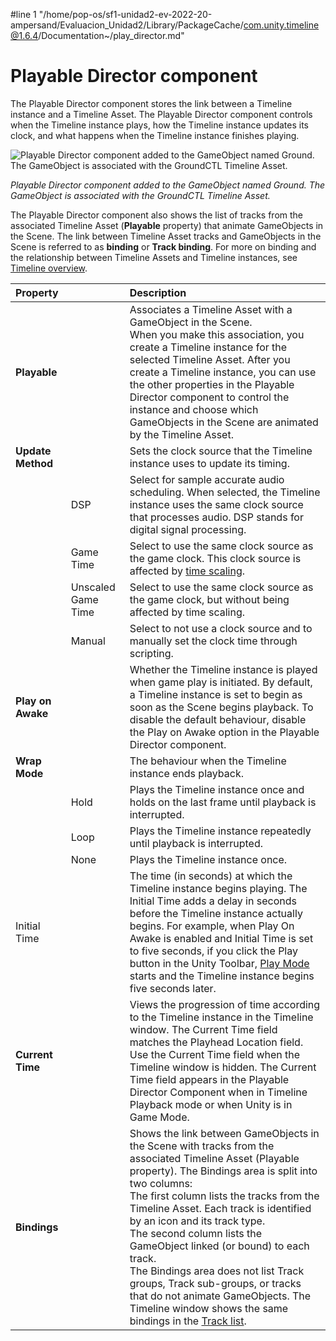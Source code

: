 #line 1 "/home/pop-os/sf1-unidad2-ev-2022-20-ampersand/Evaluacion_Unidad2/Library/PackageCache/com.unity.timeline@1.6.4/Documentation~/play_director.md"
# Playable Director component

The Playable Director component stores the link between a Timeline instance and a Timeline Asset. The Playable Director component controls when the Timeline instance plays, how the Timeline instance updates its clock, and what happens when the Timeline instance finishes playing.

![Playable Director component added to the GameObject named Ground. The GameObject is associated with the GroundCTL Timeline Asset.](images/timeline_inspector_playable_director.png)

_Playable Director component added to the GameObject named Ground. The GameObject is associated with the GroundCTL Timeline Asset._

The Playable Director component also shows the list of tracks from the associated Timeline Asset (**Playable** property) that animate GameObjects in the Scene. The link between Timeline Asset tracks and GameObjects in the Scene is referred to as **binding** or **Track binding**. For more on binding and the relationship between Timeline Assets and Timeline instances, see [Timeline overview](tl_about.md).

|**Property** ||**Description** |
|:---|:---|:---|
|**Playable**||Associates a Timeline Asset with a GameObject in the Scene.<br />When you make this association, you create a Timeline instance for the selected Timeline Asset. After you create a Timeline instance, you can use the other properties in the Playable Director component to control the instance and choose which GameObjects in the Scene are animated by the Timeline Asset.|
|**Update Method**||Sets the clock source that the Timeline instance uses to update its timing.|
||DSP|Select for sample accurate audio scheduling. When selected, the Timeline instance uses the same clock source that processes audio. DSP stands for digital signal processing.|
||Game Time|Select to use the same clock source as the game clock. This clock source is affected by [time scaling](https://docs.unity3d.com/Manual/TimeFrameManagement.html).|
||Unscaled Game Time|Select to use the same clock source as the game clock, but without being affected by time scaling.|
||Manual|Select to not use a clock source and to manually set the clock time through scripting.|
|**Play on Awake**||Whether the Timeline instance is played when game play is initiated. By default, a Timeline instance is set to begin as soon as the Scene begins playback. To disable the default behaviour, disable the Play on Awake option in the Playable Director component.|
|**Wrap Mode**||The behaviour when the Timeline instance ends playback.|
||Hold|Plays the Timeline instance once and holds on the last frame until playback is interrupted.|
||Loop|Plays the Timeline instance repeatedly until playback is interrupted.|
||None|Plays the Timeline instance once.|
|Initial Time||The time (in seconds) at which the Timeline instance begins playing. The Initial Time adds a delay in seconds before the Timeline instance actually begins. For example, when Play On Awake is enabled and Initial Time is set to five seconds, if you click the Play button in the Unity Toolbar, [Play Mode](https://docs.unity3d.com/Manual/GameView.html) starts and the Timeline instance begins five seconds later.|
|**Current Time**||Views the progression of time according to the Timeline instance in the Timeline window. The Current Time field matches the Playhead Location field.<br />Use the Current Time field when the Timeline window is hidden. The Current Time field appears in the Playable Director Component when in Timeline Playback mode or when Unity is in Game Mode.|
|**Bindings**||Shows the link between GameObjects in the Scene with tracks from the associated Timeline Asset (Playable property). The Bindings area is split into two columns:<br />The first column lists the tracks from the Timeline Asset. Each track is identified by an icon and its track type.<br />The second column lists the GameObject linked (or bound) to each track.<br />The Bindings area does not list Track groups, Track sub-groups, or tracks that do not animate GameObjects. The Timeline window shows the same bindings in the [Track list](trk_list_about.md).|

